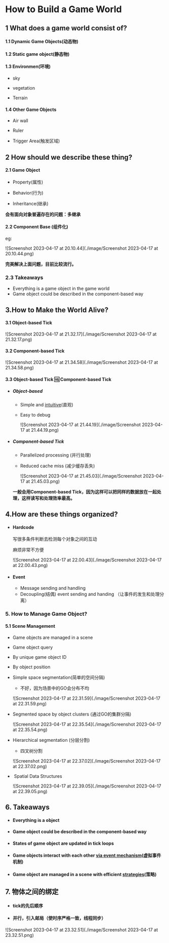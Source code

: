 # How to Build a Game World

## 1 What does a game world consist of?

#### 	1.1 Dynamic Game Objects(动态物)

#### 	1.2 Static game object(静态物)

#### 	1.3 Environmen(环境)

- sky	
- vegetation

- Terrain

#### 	1.4 Other Game Objects

- Air wall

- Ruler

- Trigger Area(触发区域)<!--比如到啦特定地区就会加载地图-->



## 2 How should we describe these thing?

#### 2.1 Game Object

- Property(属性)

- Behavior(行为) <!--类比于面向对象的类-->
-  Inheritance(继承)

**会有面向对象普遍存在的问题：多继承**

#### 2.2 Component Base (组件化)

eg:

![Screenshot 2023-04-17 at 20.10.44](./image/Screenshot 2023-04-17 at 20.10.44.png)

**完美解决上面问题，目前比较流行。**



### 2.3 Takeaways

- Everything is a game object  in the game world 
- Game object could be described in the component-based way



## 3.How to Make the World Alive?

#### 3.1 Object-based Tick 

<!--对象动-->

![Screenshot 2023-04-17 at 21.32.17](./image/Screenshot 2023-04-17 at 21.32.17.png)

#### 3.2 Component-based Tick

<!--组件动-->

![Screenshot 2023-04-17 at 21.34.58](./image/Screenshot 2023-04-17 at 21.34.58.png)

#### 3.3 Object-based Tick 🆚 Component-based Tick

- ##### Object-based

  - Simple and <u>intuitive</u>(直观)

  - Easy to debug

    ![Screenshot 2023-04-17 at 21.44.19](./image/Screenshot 2023-04-17 at 21.44.19.png)

- ##### Component-based Tick

  - Parallelized processing (并行处理)

  - Reduced cache miss (减少缓存丢失)

    ![Screenshot 2023-04-17 at 21.45.03](./image/Screenshot 2023-04-17 at 21.45.03.png)

  **一般会用Component-based Tick，因为这样可以把同样的数据放在一起处理，这样读写和处理效率最高。**

## 4.How are these things organized?

- #### Hardcode

  写很多条件判断去检测每个对象之间的互动

  麻烦非常不方便

  ![Screenshot 2023-04-17 at 22.00.43](./image/Screenshot 2023-04-17 at 22.00.43.png)

- #### Event

  - Message sending and handling
  - Decoupling(结偶) event sending and handing （让事件的发生和处理分离）

### 5. How to Manage Game Object?

#### 	5.1 Scene Management 

- Game objects are managed in a scene

-  Game object query

  - By unique game object ID
  - By object position  

- Simple space segmentation(简单的空间分隔)

  - 不好，因为场景中的GO会分布不均

  ![Screenshot 2023-04-17 at 22.31.59](./image/Screenshot 2023-04-17 at 22.31.59.png)

- Segmented space by object clusters (通过GO的集群分隔)

  ![Screenshot 2023-04-17 at 22.35.54](./image/Screenshot 2023-04-17 at 22.35.54.png)

- Hierarchical segmentation (分层分割)

  - 四叉树分割

  ![Screenshot 2023-04-17 at 22.37.02](./image/Screenshot 2023-04-17 at 22.37.02.png)

- ​	Spatial Data Structures

  ![Screenshot 2023-04-17 at 22.39.05](./image/Screenshot 2023-04-17 at 22.39.05.png)

##  6. Takeaways

- ####  Everything is a object

- #### Game object could be described in the component-based way

- #### States of game object are updated in tick loops

- #### Game objects interact with each other <u>via event mechanism</u>(虚拟事件机制)

- #### Game object are managed in a scene with efficient <u>strategies</u>(策略) 

## 7. 物体之间的绑定

- #### 	tick的先后顺序

- #### 并行，引入邮局（使时序严格一致，线程同步）

![Screenshot 2023-04-17 at 23.32.51](./image/Screenshot 2023-04-17 at 23.32.51.png)

